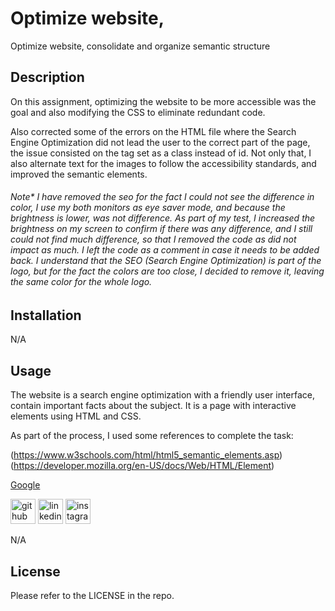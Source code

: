 # Optimize website,
Optimize website, consolidate and organize semantic structure



## Description

On this assignment, optimizing the website to be more accessible was the goal and also modifying the CSS to eliminate redundant code.

Also corrected some of the errors on the HTML file where the Search Engine Optimization did not lead the user to the correct part of the page, the issue consisted on the tag set as a class instead of id. Not only that, I also alternate text for the images to follow the accessibility standards, and improved the semantic elements.

###### Note* I have removed the <span class="seo">seo</span> for the fact I could not see the difference in color, I use my both monitors as eye saver mode, and because the brightness is lower, was not difference. As part of my test, I increased the brightness on my screen to confirm if there was any difference, and I still could not find much difference, so that I removed the code as did not impact as much. I left the code as  a comment in case it needs to be added back. I understand that the SEO (Search Engine Optimization) is part of the logo, but for the fact the colors are too close, I decided to remove it, leaving the same color for the whole logo.


## Installation

N/A

## Usage

The website is a search engine optimization with a friendly user interface, contain important facts about the subject. It is a page with interactive elements using HTML and CSS.

As part of the process, I used some references to complete the task:

(https://www.w3schools.com/html/html5_semantic_elements.asp)
(https://developer.mozilla.org/en-US/docs/Web/HTML/Element)

<a href="https://www.google.com/" target="_blank">Google</a>


[<img src='https://cdn.jsdelivr.net/npm/simple-icons@3.0.1/icons/github.svg' alt='github' height='40'>](https://github.com/luizborges146)  [<img src='https://cdn.jsdelivr.net/npm/simple-icons@3.0.1/icons/linkedin.svg' alt='linkedin' height='40'>](https://www.linkedin.com/in/https://www.linkedin.com/in/luiz-borges-2377b7142//)  [<img src='https://cdn.jsdelivr.net/npm/simple-icons@3.0.1/icons/instagram.svg' alt='instagram' height='40'>](https://www.instagram.com/luiz.borges.146/)  


N/A

## License

Please refer to the LICENSE in the repo.
